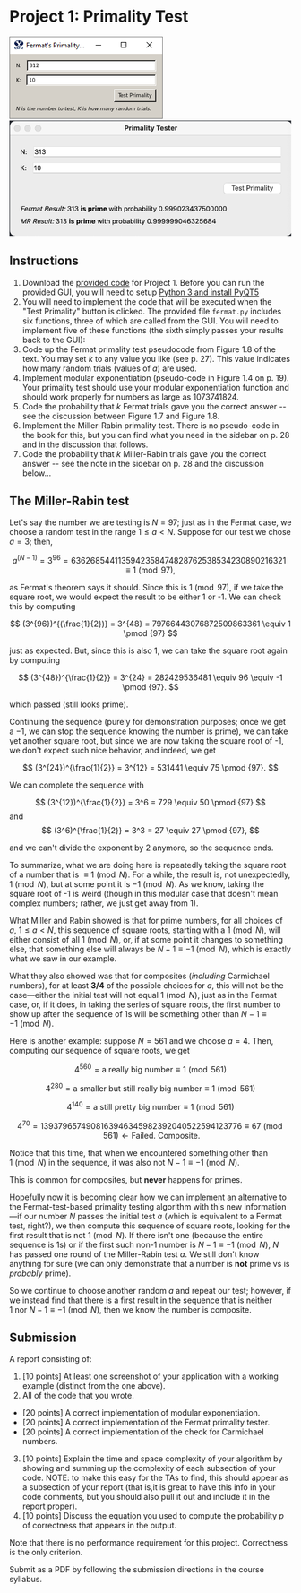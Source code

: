 # Project 1: Primality Test

![](Proj1GUI.png)
![](Picture1.png)

## Instructions

1. Download the [provided code](../project1-fermat/project1-fermat.zip/) for Project 1. 
Before you can run the provided GUI, you will need to setup [Python 3 and install PyQT5](../../installing-python.md#python) 
1. You will need to implement the code that will be executed when the "Test Primality" button is clicked. The provided file `fermat.py` includes six functions, three of which are called from the GUI. You will need to implement five of these functions (the sixth simply passes your results back to the GUI):
1. Code up the Fermat primality test pseudocode from Figure 1.8 of the text. You may set $k$ to any value you like (see p. 27). This value indicates how many random trials (values of $a$) are used.
2. Implement modular exponentiation (pseudo-code in Figure 1.4 on p. 19). Your primality test should use your modular exponentiation function and should work properly for numbers as large as 1073741824.
3. Code the probability that $k$ Fermat trials gave you the correct answer -- see the discussion between Figure 1.7 and Figure 1.8.
4. Implement the Miller-Rabin primality test. There is no pseudo-code in the book for this, but you can find what you need in the sidebar on p. 28 and in the discussion that follows.
1. Code the probability that $k$ Miller-Rabin trials gave you the correct answer -- see the note in the sidebar on p. 28 and the discussion below...


## The Miller-Rabin test


Let's say the number we are testing is $N=97$; just as in the Fermat case, we choose a random test in the range $1 ≤ a < N$. Suppose for our test we chose $a=3$; then, 

$$
a^{(N-1)} = 3^{96} = 6362685441135942358474828762538534230890216321 \equiv 1 \pmod {97}, 
$$

as Fermat's theorem says it should. Since this is $1 \pmod {97}$, if we take the square root, we would expect the result to be either 1 or -1. We can check this by computing 

$$
(3^{96})^{(\frac{1}{2})} = 3^{48} = 79766443076872509863361 \equiv 1 \pmod {97}
$$

just as expected. But, since this is also 1, we can take the square root again by computing 

$$
(3^{48})^{\frac{1}{2}} = 3^{24} = 282429536481 \equiv 96 \equiv -1 \pmod {97}.
$$

which passed (still looks prime).


Continuing the sequence (purely for demonstration purposes; once we get a $-1$, we can stop the sequence knowing the number is prime), we can take yet another square root, but since we are now taking the square root of -1, we don't expect such nice 
behavior, and indeed, we get 


$$
(3^{24})^{\frac{1}{2}} = 3^{12} = 531441 \equiv 75 \pmod {97}. 
$$


We can complete the sequence with 

$$
(3^{12})^{\frac{1}{2}} = 3^6 = 729 \equiv 50 \pmod {97}
$$
and
$$
(3^6)^{\frac{1}{2}} = 3^3 = 27 \equiv 27 \pmod {97}, 
$$

and we can't divide the exponent by 2 anymore, so the sequence ends.

To summarize, what we are doing here is repeatedly taking the square root of a number that is $\equiv 1 \pmod N$. 
For a while, the result is, 
not unexpectedly, $1 \pmod N$, but at some point it is $-1 \pmod N$. 
As we know, taking the square root of -1 is weird (though in this modular case that doesn't mean complex numbers; rather, we just get away from 1). 

What Miller and Rabin showed is that for prime numbers, for all choices of $a$, $1 \leq a < N$, this sequence of square roots, starting with a $1 \pmod N$, will either 
consist of all $1 \pmod N$, or, if at some point it changes to something else, that something else will always be $N-1 \equiv -1 \pmod N$, 
which is exactly what we saw in our example. 

What they also showed was that for composites (*including* Carmichael numbers), for 
at least **3/4** of the possible choices for $a$, this will not be the case—either the initial test will not equal 
$1 \pmod N$, just as in the Fermat case, or, if it does, in taking the series of square roots, the first number to show up 
after the sequence of $1$s will be something other than $N-1 \equiv -1 \pmod N$.


Here is another example: suppose $N=561$ and we choose $a=4$. Then, computing our sequence of square roots, we get

$$
4^{560} = \text{a really big number}  \equiv 1 \pmod {561} 
$$

$$
4^{280} = \text{a smaller but still really big number}  \equiv 1 \pmod {561}
$$

$$
4^{140} = \text{a still pretty big number}  \equiv 1 \pmod {561}
$$

$$
4^{70} = 1393796574908163946345982392040522594123776 \equiv 67 \pmod {561} \leftarrow \text{Failed. Composite}. 
$$

Notice that this time, that when we encountered something other than $1 \pmod N$ in the sequence, it was also not $N-1 \equiv -1 \pmod N$.

This is common for composites, but **never** happens for primes. 

Hopefully now it is becoming clear how we can implement an
alternative to the Fermat-test-based primality testing
algorithm with this new information—if our number $N$ passes the initial test $a$
(which is equivalent to a Fermat test, right?), we then compute this sequence of square roots, looking for the first result that is not $1 \pmod N$. 
If there isn't one (because the entire sequence is 1s) or if the first such non-1 number is $N-1 \equiv -1 \pmod N$, 
$N$ has passed one round of the Miller-Rabin test $a$. We still don't know anything for sure (we can only demonstrate that a number is **not** prime vs is *probably* prime). 

So we continue to choose another random $a$ and repeat our test; however, if we instead find that there is a first result in the sequence that is neither $1 \: \text{nor} \: N-1 \equiv -1 \pmod N$, then we know the number is composite.


## Submission


A report consisting of: 

1. [10 points] At least one screenshot of your application with a working example (distinct from the one above).
2. All of the code that you wrote. 
  - [20 points] A correct implementation of modular exponentiation.
  - [20 points] A correct implementation of the Fermat primality tester.
  - [20 points] A correct implementation of the check for Carmichael numbers.

3. [10 points] Explain the time and space complexity of your algorithm by showing and summing up the complexity of each subsection of your code. 
  NOTE: to make this easy for the TAs to find, this should appear as a subsection of your report (that is,it is great to have this info in your code comments, but you should also pull it out and include it in the report proper).
1. [10 points] Discuss the equation you used to compute the probability $p$ of correctness that appears in the output.


Note that there is no performance requirement for this project. Correctness is the only criterion.

Submit as a PDF by following the submission directions in the course syllabus.


